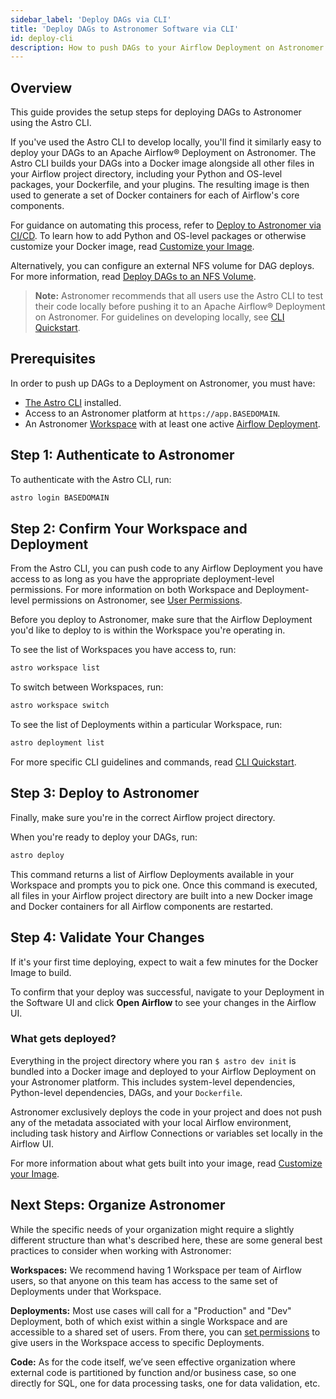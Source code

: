 ```yaml
---
sidebar_label: 'Deploy DAGs via CLI'
title: 'Deploy DAGs to Astronomer Software via CLI'
id: deploy-cli
description: How to push DAGs to your Airflow Deployment on Astronomer Software using the Astro CLI.
---
```


## Overview

This guide provides the setup steps for deploying DAGs to Astronomer using the Astro CLI.

If you've used the Astro CLI to develop locally, you'll find it similarly easy to deploy your DAGs to an Apache Airflow® Deployment on Astronomer. The Astro CLI builds your DAGs into a Docker image alongside all other files in your Airflow project directory, including your Python and OS-level packages, your Dockerfile, and your plugins. The resulting image is then used to generate a set of Docker containers for each of Airflow's core components.

For guidance on automating this process, refer to [Deploy to Astronomer via CI/CD](ci-cd.md). To learn how to add Python and OS-level packages or otherwise customize your Docker image, read [Customize your Image](customize-image.md).

Alternatively, you can configure an external NFS volume for DAG deploys. For more information, read [Deploy DAGs to an NFS Volume](deploy-nfs.md).

> **Note:** Astronomer recommends that all users use the Astro CLI to test their code locally before pushing it to an Apache Airflow® Deployment on Astronomer. For guidelines on developing locally, see [CLI Quickstart](install-cli.md).

## Prerequisites

In order to push up DAGs to a Deployment on Astronomer, you must have:

* [The Astro CLI](install-cli.md) installed.
* Access to an Astronomer platform at `https://app.BASEDOMAIN`.
* An Astronomer [Workspace](manage-workspaces.md) with at least one active [Airflow Deployment](configure-deployment.md).

## Step 1: Authenticate to Astronomer

To authenticate with the Astro CLI, run:

```sh
astro login BASEDOMAIN
```

## Step 2: Confirm Your Workspace and Deployment

From the Astro CLI, you can push code to any Airflow Deployment you have access to as long as you have the appropriate deployment-level permissions. For more information on both Workspace and Deployment-level permissions on Astronomer, see [User Permissions](workspace-permissions.md).

Before you deploy to Astronomer, make sure that the Airflow Deployment you'd like to deploy to is within the Workspace you're operating in.

To see the list of Workspaces you have access to, run:

```sh
astro workspace list
```

To switch between Workspaces, run:

```sh
astro workspace switch
```

To see the list of Deployments within a particular Workspace, run:

```sh
astro deployment list
```

For more specific CLI guidelines and commands, read [CLI Quickstart](install-cli.md).

## Step 3: Deploy to Astronomer

Finally, make sure you're in the correct Airflow project directory.

When you're ready to deploy your DAGs, run:

```sh
astro deploy
```

This command returns a list of Airflow Deployments available in your Workspace and prompts you to pick one. Once this command is executed, all files in your Airflow project directory are built into a new Docker image and Docker containers for all Airflow components are restarted.

## Step 4: Validate Your Changes

If it's your first time deploying, expect to wait a few minutes for the Docker Image to build.

To confirm that your deploy was successful, navigate to your Deployment in the Software UI and click **Open Airflow** to see your changes in the Airflow UI.

### What gets deployed?

Everything in the project directory where you ran `$ astro dev init` is bundled into a Docker image and deployed to your Airflow Deployment on your Astronomer platform. This includes system-level dependencies, Python-level dependencies, DAGs, and your `Dockerfile`.

Astronomer exclusively deploys the code in your project and does not push any of the metadata associated with your local Airflow environment, including task history and Airflow Connections or variables set locally in the Airflow UI.

For more information about what gets built into your image, read [Customize your Image](customize-image.md).

## Next Steps: Organize Astronomer

While the specific needs of your organization might require a slightly different structure than what's described here, these are some general best practices to consider when working with Astronomer:

**Workspaces:** We recommend having 1 Workspace per team of Airflow users, so that anyone on this team has access to the same set of Deployments under that Workspace.

**Deployments:** Most use cases will call for a "Production" and "Dev" Deployment, both of which exist within a single Workspace and are accessible to a shared set of users. From there, you can [set permissions](workspace-permissions.md) to give users in the Workspace access to specific Deployments.

**Code:** As for the code itself, we’ve seen effective organization where external code is partitioned by function and/or business case, so one directly for SQL, one for data processing tasks, one for data validation, etc.
